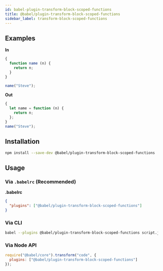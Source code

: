 ```yaml
---
id: babel-plugin-transform-block-scoped-functions
title: @babel/plugin-transform-block-scoped-functions
sidebar_label: transform-block-scoped-functions
---
```


## Examples

**In**

```javascript
{
  function name (n) {
    return n;
  }
}

name("Steve");
```

**Out**

```javascript
{
  let name = function (n) {
    return n;
  };
}
name("Steve");
```

## Installation

```sh
npm install --save-dev @babel/plugin-transform-block-scoped-functions
```

## Usage

### Via `.babelrc` (Recommended)

**.babelrc**

```json
{
  "plugins": ["@babel/plugin-transform-block-scoped-functions"]
}
```

### Via CLI

```sh
babel --plugins @babel/plugin-transform-block-scoped-functions script.js
```

### Via Node API

```javascript
require("@babel/core").transform("code", {
  plugins: ["@babel/plugin-transform-block-scoped-functions"]
});
```

